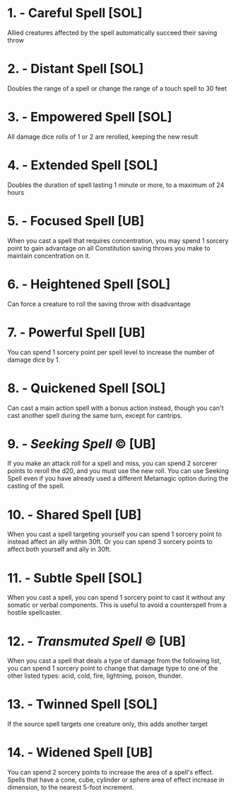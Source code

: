 # 1. - Careful Spell [SOL]

Allied creatures affected by the spell automatically succeed their saving throw

# 2. - Distant Spell [SOL]

Doubles the range of a spell or change the range of a touch spell to 30 feet

# 3. - Empowered Spell [SOL]

All damage dice rolls of 1 or 2 are rerolled, keeping the new result

# 4. - Extended Spell [SOL]

Doubles the duration of spell lasting 1 minute or more, to a maximum of 24 hours

# 5. - Focused Spell [UB]

When you cast a spell that requires concentration, you may spend 1 sorcery point to gain advantage on all Constitution saving throws you make to maintain concentration on it.

# 6. - Heightened Spell [SOL]

Can force a creature to roll the saving throw with disadvantage

# 7. - Powerful Spell [UB]

You can spend 1 sorcery point per spell level to increase the number of damage dice by 1.

# 8. - Quickened Spell [SOL]

Can cast a main action spell with a bonus action instead, though you can't cast another spell during the same turn, except for cantrips.

# 9. - *Seeking Spell* © [UB]

If you make an attack roll for a spell and miss, you can spend 2 sorcerer points to reroll the d20, and you must use the new roll. You can use Seeking Spell even if you have already used a different Metamagic option during the casting of the spell.

# 10. - Shared Spell [UB]

When you cast a spell targeting yourself you can spend 1 sorcery point to instead affect an ally within 30ft. Or you can spend 3 sorcery points to affect both yourself and ally in 30ft.

# 11. - Subtle Spell [SOL]

When you cast a spell, you can spend 1 sorcery point to cast it without any somatic or verbal components. This is useful to avoid a counterspell from a hostile spellcaster.

# 12. - *Transmuted Spell* © [UB]

When you cast a spell that deals a type of damage from the following list, you can spend 1 sorcery point to change that damage type to one of the other listed types: acid, cold, fire, lightning, poison, thunder.

# 13. - Twinned Spell [SOL]

If the source spell targets one creature only, this adds another target

# 14. - Widened Spell [UB]

You can spend 2 sorcery points to increase the area of a spell's effect. Spells that have a cone, cube, cylinder or sphere area of effect increase in dimension, to the nearest 5-foot increment.


